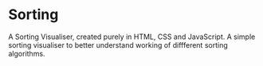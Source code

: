 # Sorting
A Sorting Visualiser, created purely in HTML, CSS and JavaScript.
A simple sorting visualiser to better understand working of diffferent sorting algorithms.
